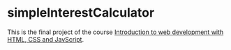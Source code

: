 # simpleInterestCalculator
This is the final project of the course [Introduction to web development with HTML, CSS and JavScript](https://www.coursera.org/learn/introduction-to-web-development-with-html-css-javacript/).
